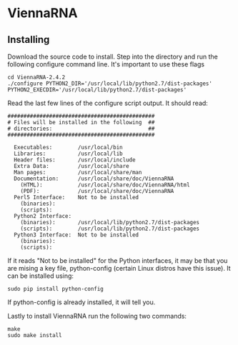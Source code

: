 # ViennaRNA

## Installing

Download the source code to install. Step into the directory and run the following configure command line. It's important to use these flags

```text
cd ViennaRNA-2.4.2
./configure PYTHON2_DIR='/usr/local/lib/python2.7/dist-packages' PYTHON2_EXECDIR='/usr/local/lib/python2.7/dist-packages'
```

Read the last few lines of the configure script output. It should read:

```text
##############################################
# Files will be installed in the following  ##
# directories:                              ##
##############################################

  Executables:        /usr/local/bin
  Libraries:          /usr/local/lib
  Header files:       /usr/local/include
  Extra Data:         /usr/local/share
  Man pages:          /usr/local/share/man
  Documentation:      /usr/local/share/doc/ViennaRNA
    (HTML):           /usr/local/share/doc/ViennaRNA/html
    (PDF):            /usr/local/share/doc/ViennaRNA
  Perl5 Interface:    Not to be installed
    (binaries):       
    (scripts):        
  Python2 Interface:  
    (binaries):       /usr/local/lib/python2.7/dist-packages
    (scripts):        /usr/local/lib/python2.7/dist-packages
  Python3 Interface:  Not to be installed
    (binaries):       
    (scripts):
```

If it reads "Not to be installed" for the Python interfaces, it may be that you are mising a key file, python-config \(certain Linux distros have this issue\). It can be installed using:

```text
sudo pip install python-config
```

If python-config is already installed, it will tell you.

Lastly to install ViennaRNA run the following two commands:

```text
make
sudo make install
```

